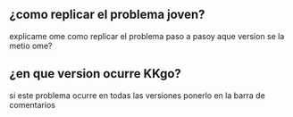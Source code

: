 ## ¿como replicar el problema joven?
explicame ome como replicar el problema paso a pasoy aque version se la metio ome?

## ¿en que version ocurre KKgo?
si este problema ocurre en todas las versiones ponerlo en la barra de comentarios 
